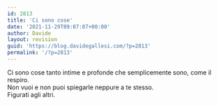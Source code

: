 ```yaml
---
id: 2813
title: 'Ci sono cose'
date: '2021-11-29T09:07:07+00:00'
author: Davide
layout: revision
guid: 'https://blog.davidegallesi.com/?p=2813'
permalink: '/?p=2813'
---
```


Ci sono cose tanto intime e profonde che semplicemente sono, come il respiro.  
Non vuoi e non puoi spiegarle neppure a te stesso.  
Figurati agli altri.